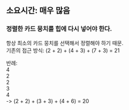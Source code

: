 ## 소요시간: 매우 많음
### 정렬한 카드 뭉치를 힙에 다시 넣어야 한다.
항상 최소의 카드 뭉치를 선택해서 정렬해야 하기 때문.   
기존의 접근 방식: (2 + 2) + (4 + 3) + (7 + 3) = 21   

반례:    
4   
2   
2   
3   
4   
-> (2 + 2) + (3 + 3) + (4 + 6) = 20
